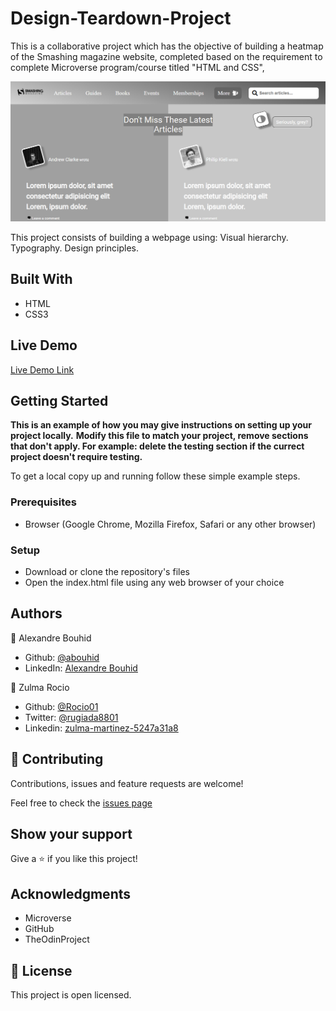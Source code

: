 # Design-Teardown-Project
This is a collaborative project which has the objective of building a heatmap of the Smashing magazine website, completed based on the requirement to complete Microverse program/course titled "HTML and CSS",


![screenshot](app_screenshot.PNG)

This project consists of building a webpage using:
Visual hierarchy.
Typography.
Design principles.

## Built With

- HTML
- CSS3

## Live Demo

[Live Demo Link](https://raw.githack.com/abouhid/Design-Teardown-Project/feature-branch/index.html)


## Getting Started

**This is an example of how you may give instructions on setting up your project locally.**
**Modify this file to match your project, remove sections that don't apply. For example: delete the testing section if the currect project doesn't require testing.**



To get a local copy up and running follow these simple example steps.

### Prerequisites

- Browser (Google Chrome, Mozilla Firefox, Safari or any other browser)

### Setup

- Download or clone the repository's files
- Open the index.html file using any web browser of your choice

## Authors

👤 Alexandre Bouhid

- Github: [@abouhid](https://github.com/abouhid)
- LinkedIn: [Alexandre Bouhid](https://www.linkedin.com/in/alexandrebouhid/)

👤 Zulma Rocio

- Github: [@Rocio01](https://github.com/Rocio01)
- Twitter: [@rugiada8801](https://twitter.com/rugiada8801)
- Linkedin: [zulma-martinez-5247a31a8](https://www.linkedin.com/in/zulma-martinez-5247a31a8/)

## 🤝 Contributing

Contributions, issues and feature requests are welcome!

Feel free to check the [issues page](https://github.com/abouhid/Design-Teardown-Project/issues)

## Show your support

Give a ⭐️ if you like this project!

## Acknowledgments

- Microverse
- GitHub
- TheOdinProject

## 📝 License

This project is open licensed.
